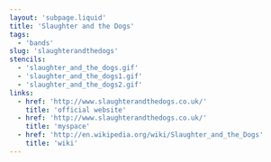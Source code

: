 ```yaml
---
layout: 'subpage.liquid'
title: 'Slaughter and the Dogs'
tags:
  - 'bands'
slug: 'slaughterandthedogs'
stencils:
  - 'slaughter_and_the_dogs.gif'
  - 'slaughter_and_the_dogs1.gif'
  - 'slaughter_and_the_dogs2.gif'
links:
  - href: 'http://www.slaughterandthedogs.co.uk/'
    title: 'official website'
  - href: 'http://www.slaughterandthedogs.co.uk/'
    title: 'myspace'
  - href: 'http://en.wikipedia.org/wiki/Slaughter_and_the_Dogs'
    title: 'wiki'
---
```

